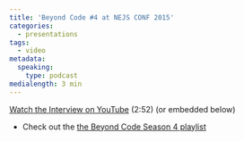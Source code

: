 ```yaml
---
title: 'Beyond Code #4 at NEJS CONF 2015'
categories:
  - presentations
tags:
  - video
metadata:
  speaking:
    type: podcast
medialength: 3 min
---
```


[Watch the Interview on YouTube](https://www.youtube.com/watch?v=WokZgLqX_e8) (2:52) (or embedded below)

<div><youtube-lite-player @slug="WokZgLqX_e8" @label="{{ title }}"></youtube-lite-player></div>

* Check out the [the Beyond Code Season 4 playlist](https://www.youtube.com/watch?v=opJvhfyz-Fo&list=PLCzseuA9sYreUnA0HXg220O7eIr2NB1IY)
